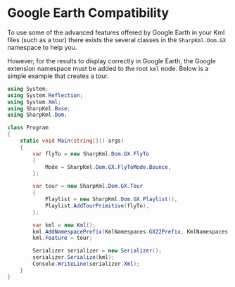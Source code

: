 # Google Earth Compatibility

To use some of the advanced features offered by Google Earth in your Kml files
(such as a tour) there exists the several classes in the `SharpKml.Dom.GX`
namespace to help you.

However, for the results to display correctly in Google Earth, the Google
extension namespace must be added to the root `kml` node. Below is a simple
example that creates a tour.

```csharp
using System;
using System.Reflection;
using System.Xml;
using SharpKml.Base;
using SharpKml.Dom;

class Program
{
    static void Main(string[]() args)
    {
        var flyTo = new SharpKml.Dom.GX.FlyTo
        {
            Mode = SharpKml.Dom.GX.FlyToMode.Bounce,
        };

        var tour = new SharpKml.Dom.GX.Tour
        {
            Playlist = new SharpKml.Dom.GX.Playlist(),
            Playlist.AddTourPrimitive(flyTo),
        };

        var kml = new Kml();
        kml.AddNamespacePrefix(KmlNamespaces.GX22Prefix, KmlNamespaces.GX22Namespace);
        kml.Feature = tour;

        Serializer serializer = new Serializer();
        serializer.Serialize(kml);
        Console.WriteLine(serializer.Xml);
    }
}
```
